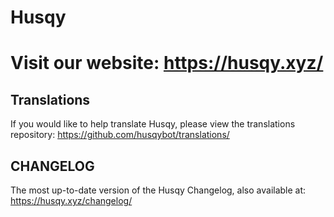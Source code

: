 # Husqy
Visit our website: https://husqy.xyz/
=======================================
## Translations
If you would like to help translate Husqy, please view the translations repository: https://github.com/husqybot/translations/

## CHANGELOG
The most up-to-date version of the Husqy Changelog, also available at: https://husqy.xyz/changelog/
